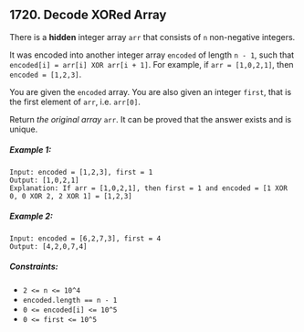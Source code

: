 ## 1720. Decode XORed Array

There is a **hidden** integer array ```arr``` that consists of ```n``` non-negative integers.

It was encoded into another integer array ```encoded``` of length ```n - 1```, such that ```encoded[i] = arr[i] XOR arr[i + 1]```. For example, if ```arr = [1,0,2,1]```, then ```encoded = [1,2,3]```.

You are given the ```encoded``` array. You are also given an integer ```first```, that is the first element of ```arr```, i.e. ```arr[0]```.

Return *the original array* ```arr```. It can be proved that the answer exists and is unique.

##### Example 1:
```
Input: encoded = [1,2,3], first = 1
Output: [1,0,2,1]
Explanation: If arr = [1,0,2,1], then first = 1 and encoded = [1 XOR 0, 0 XOR 2, 2 XOR 1] = [1,2,3]
```
##### Example 2:
```
Input: encoded = [6,2,7,3], first = 4
Output: [4,2,0,7,4]
```

##### Constraints:

* ```2 <= n <= 10^4```
* ```encoded.length == n - 1```
* ```0 <= encoded[i] <= 10^5```
* ```0 <= first <= 10^5```